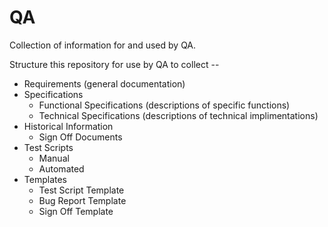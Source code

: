 # QA
Collection of information for and used by QA.

Structure this repository for use by QA to collect --
  - Requirements (general documentation)
  - Specifications
    - Functional Specifications (descriptions of specific functions)
    - Technical Specifications (descriptions of technical implimentations)
  - Historical Information
    - Sign Off Documents
  - Test Scripts
    - Manual
    - Automated
  - Templates
    - Test Script Template
    - Bug Report Template
    - Sign Off Template

